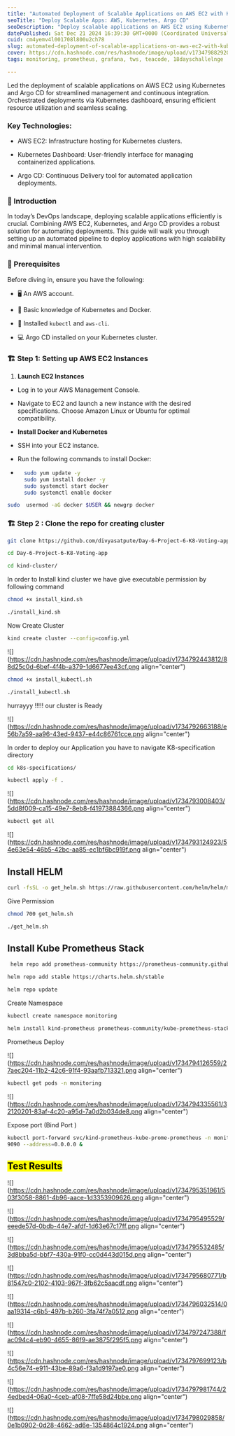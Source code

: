 ```yaml
---
title: "Automated Deployment of Scalable Applications on AWS EC2 with Kubernetes and Argo CD"
seoTitle: "Deploy Scalable Apps: AWS, Kubernetes, Argo CD"
seoDescription: "Deploy scalable applications on AWS EC2 using Kubernetes and Argo CD for automated, efficient management and seamless scaling"
datePublished: Sat Dec 21 2024 16:39:30 GMT+0000 (Coordinated Universal Time)
cuid: cm4yemv4l001708l800u2ch78
slug: automated-deployment-of-scalable-applications-on-aws-ec2-with-kubernetes-and-argo-cd
cover: https://cdn.hashnode.com/res/hashnode/image/upload/v1734798829203/dc2d0eb6-cf45-4f12-b26d-102846dc446e.png
tags: monitoring, prometheus, grafana, tws, teacode, 18dayschallelnge

---
```


Led the deployment of scalable applications on AWS EC2 using Kubernetes and Argo CD for streamlined management and continuous integration. Orchestrated deployments via Kubernetes dashboard, ensuring efficient resource utilization and seamless scaling.

### Key Technologies:

* AWS EC2: Infrastructure hosting for Kubernetes clusters.
    
* Kubernetes Dashboard: User-friendly interface for managing containerized applications.
    
* Argo CD: Continuous Delivery tool for automated application deployments.
    

### 🌟 Introduction

In today’s DevOps landscape, deploying scalable applications efficiently is crucial. Combining AWS EC2, Kubernetes, and Argo CD provides a robust solution for automating deployments. This guide will walk you through setting up an automated pipeline to deploy applications with high scalability and minimal manual intervention.

### 🔧 Prerequisites

Before diving in, ensure you have the following:

* 🖥️ An AWS account.
    
* 🐳 Basic knowledge of Kubernetes and Docker.
    
* 📜 Installed `kubectl` and `aws-cli`.
    
* 💻 Argo CD installed on your Kubernetes cluster.
    

### 🏗️ Step 1: Setting up AWS EC2 Instances

1. **Launch EC2 Instances**
    

* Log in to your AWS Management Console.
    
* Navigate to EC2 and launch a new instance with the desired specifications. Choose Amazon Linux or Ubuntu for optimal compatibility.
    
* **Install Docker and Kubernetes**
    

* SSH into your EC2 instance.
    
* Run the following commands to install Docker:
    
* ```bash
    sudo yum update -y
    sudo yum install docker -y
    sudo systemctl start docker
    sudo systemctl enable docker
    ```
    

```bash
sudo  usermod -aG docker $USER && newgrp docker
```

### 🏗️ Step 2 : Clone the repo for creating cluster

```bash
git clone https://github.com/divyasatpute/Day-6-Project-6-K8-Voting-app.git
```

```bash
cd Day-6-Project-6-K8-Voting-app
```

```bash
cd kind-cluster/
```

In order to Install kind cluster we have give executable permission by following command

```bash
chmod +x install_kind.sh
```

```bash
./install_kind.sh
```

Now Create Cluster

```bash
kind create cluster --config=config.yml
```

![](https://cdn.hashnode.com/res/hashnode/image/upload/v1734792443812/88d25c0d-6bef-4f4b-a379-1d6677ee43cf.png align="center")

```bash
chmod +x install_kubectl.sh 
```

```bash
./install_kubectl.sh
```

hurrayyy !!!!! our cluster is Ready

![](https://cdn.hashnode.com/res/hashnode/image/upload/v1734792663188/e56b7a59-aa96-43ed-9437-e44c86761cce.png align="center")

In order to deploy our Application you have to navigate K8-specification directory

```bash
cd k8s-specifications/
```

```bash
kubectl apply -f .
```

![](https://cdn.hashnode.com/res/hashnode/image/upload/v1734793008403/5dd8f009-ca15-49e7-8eb8-f41973884366.png align="center")

```bash
kubectl get all
```

![](https://cdn.hashnode.com/res/hashnode/image/upload/v1734793124923/54e63e54-46b5-42bc-aa85-ec1bf6bc919f.png align="center")

## Install HELM

```bash
curl -fsSL -o get_helm.sh https://raw.githubusercontent.com/helm/helm/main/scripts/get-helm-3
```

Give Permission

```bash
chmod 700 get_helm.sh
```

```bash
./get_helm.sh
```

## Install Kube Prometheus Stack

```bash
 helm repo add prometheus-community https://prometheus-community.github.io/helm-charts
```

```bash
helm repo add stable https://charts.helm.sh/stable
```

```bash
helm repo update
```

Create Namespace

```bash
kubectl create namespace monitoring
```

```bash
helm install kind-prometheus prometheus-community/kube-prometheus-stack --namespace monitoring --set prometheus.service.nodePort=30000 --set prometheus.service.type=NodePort --set grafana.service.nodePort=31000 --set grafana.service.type=NodePort --set alertmanager.service.nodePort=32000 --set alertmanager.service.type=NodePort --set prometheus-node-exporter.service.nodePort=32001 --set prometheus-node-exporter.service.type=NodePort
```

Prometheus Deploy

![](https://cdn.hashnode.com/res/hashnode/image/upload/v1734794126559/27aec204-11b2-42c6-91f4-93aafb713321.png align="center")

```bash
kubectl get pods -n monitoring
```

![](https://cdn.hashnode.com/res/hashnode/image/upload/v1734794335561/32120201-83af-4c20-a95d-7a0d2b034de8.png align="center")

Expose port (Bind Port )

```bash
kubectl port-forward svc/kind-prometheus-kube-prome-prometheus -n monitoring 9090:
9090 --address=0.0.0.0 &
```

## <mark>Test Results</mark>

![](https://cdn.hashnode.com/res/hashnode/image/upload/v1734795351961/503f3058-8861-4b96-aace-1d3353909626.png align="center")

![](https://cdn.hashnode.com/res/hashnode/image/upload/v1734795495529/eeede57d-0bdb-44e7-afdf-1d63e67c17ff.png align="center")

![](https://cdn.hashnode.com/res/hashnode/image/upload/v1734795532485/3d8bba5d-bbf7-430a-91f0-cc0d443d015d.png align="center")

![](https://cdn.hashnode.com/res/hashnode/image/upload/v1734795680771/b81547c0-2102-4103-967f-3fb62c5aacdf.png align="center")

![](https://cdn.hashnode.com/res/hashnode/image/upload/v1734796032514/0aa19314-c6b5-497b-b260-3fa74f7a0512.png align="center")

![](https://cdn.hashnode.com/res/hashnode/image/upload/v1734797247388/fac094c4-eb90-4655-86f9-ae3875f295f5.png align="center")

![](https://cdn.hashnode.com/res/hashnode/image/upload/v1734797699123/b4c56e74-e911-43be-89a6-f3a1d9197ae0.png align="center")

![](https://cdn.hashnode.com/res/hashnode/image/upload/v1734797981744/24edbed4-06a0-4ceb-af08-7ffe58d24bbe.png align="center")

![](https://cdn.hashnode.com/res/hashnode/image/upload/v1734798029858/0e1b0902-0d28-4662-ad6e-1354864c1924.png align="center")